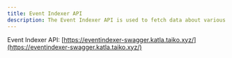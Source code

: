```yaml
---
title: Event Indexer API
description: The Event Indexer API is used to fetch data about various events we keep track of on Taiko.
---
```


Event Indexer API: [https://eventindexer-swagger.katla.taiko.xyz/](https://eventindexer-swagger.katla.taiko.xyz/)
